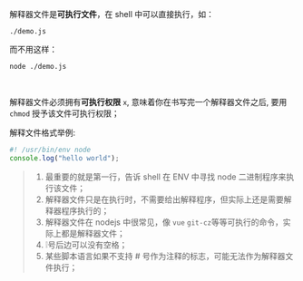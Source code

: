 解释器文件是**可执行文件**，在 shell 中可以直接执行，如：
```shell
./demo.js
```
而不用这样：
```shell
node ./demo.js
```  
<br>
  
解释器文件必须拥有**可执行权限** `x`, 意味着你在书写完一个解释器文件之后, 要用 `chmod` 授予该文件可执行权限；  

解释文件格式举例:
```js
#! /usr/bin/env node
console.log("hello world");
```
> 1. 最重要的就是第一行，告诉 shell 在 ENV 中寻找 node 二进制程序来执行该文件；
> 2. 解释器文件只是在执行时，不需要给出解释程序，但实际上还是需要解释器程序执行的；
> 3. 解释器文件在 nodejs 中很常见，像 `vue` `git-cz`等等可执行的命令，实际上都是解释器文件；
> 4. ❕号后边可以没有空格；
> 5. 某些脚本语言如果不支持 # 号作为注释的标志，可能无法作为解释器文件执行；